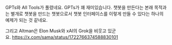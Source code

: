 GPTs와 All Tools가 풀렸네요. GPTs가 꽤 재미있습니다. 챗봇을 만든다는 본래 목적과는 별개로 챗봇을 만드는 챗봇으로서 챗봇 인터페이스를 이렇게 만들 수 있다는 하나의 예제가 되는 것 같네요.

그리고 Altman은 Elon Musk와 xAI의 Grok을 비웃고 있군요. https://x.com/sama/status/1722766374588830101